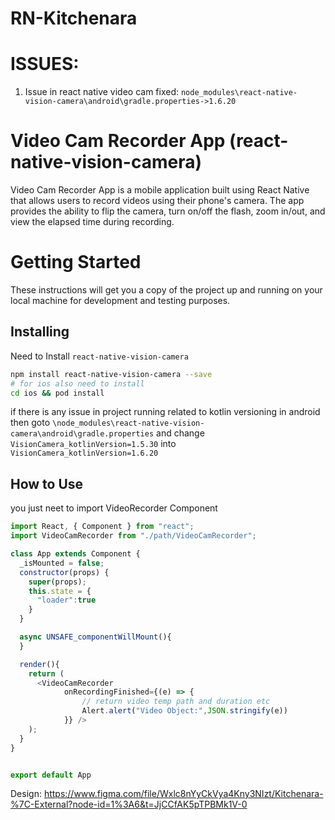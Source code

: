 ﻿# RN-Kitchenara

# ISSUES:
1. Issue in react native video cam fixed: `node_modules\react-native-vision-camera\android\gradle.properties->1.6.20`

# Video Cam Recorder App (react-native-vision-camera)
Video Cam Recorder App is a mobile application built using React Native that allows users to record videos using their phone's camera. The app provides the ability to flip the camera, turn on/off the flash, zoom in/out, and view the elapsed time during recording.

# Getting Started
These instructions will get you a copy of the project up and running on your local machine for development and testing purposes.

## Installing
Need to Install `react-native-vision-camera`
```bash
npm install react-native-vision-camera --save
# for ios also need to install 
cd ios && pod install
```

if there is any issue in project running related to kotlin versioning in android then goto `\node_modules\react-native-vision-camera\android\gradle.properties` and change `VisionCamera_kotlinVersion=1.5.30` into `VisionCamera_kotlinVersion=1.6.20`

## How to Use
you just neet to import VideoRecorder Component

```js
import React, { Component } from "react";
import VideoCamRecorder from "./path/VideoCamRecorder";

class App extends Component {
  _isMounted = false;
  constructor(props) {
    super(props);
    this.state = {
      "loader":true
    }
  }

  async UNSAFE_componentWillMount(){
  }

  render(){
    return (
      <VideoCamRecorder
            onRecordingFinished={(e) => {
                // return video temp path and duration etc
                Alert.alert("Video Object:",JSON.stringify(e))
            }} />
    );
  }
}


export default App
```


Design: https://www.figma.com/file/Wxlc8nYyCkVya4Kny3NIzt/Kitchenara-%7C-External?node-id=1%3A6&t=JjCCfAK5pTPBMk1V-0